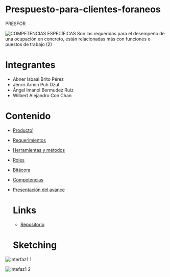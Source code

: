 # Prespuesto-para-clientes-foraneos
PRESFOR 

![COMPETENCIAS ESPECÍFICAS Son las requeridas para el desempeño de una ocupación en concreto, están relacionadas más con funciones o puestos de trabajo  (2)](https://github.com/JenrriPuch/Prespusto-para-clientes-foraneos/assets/144386193/bfc4a0bd-e90e-414e-9b84-bad9bd172f22)

# Integrantes 
- Abner Isbaal Brito Pérez
- Jenrri Armin Puh Dzul
- Ángel Imanol Bermudez Ruiz
- Wilbert Alejandro Con Chan

# Contenido 
- [Producto](https://github.com/JenrriPuch/Prespusto-para-clientes-foraneos/blob/main/SEGUNDA_ENTREGA/Producto.md))
- [Requerimientos](https://github.com/JenrriPuch/Prespusto-para-clientes-foraneos/blob/main/REQUERIMIENTOS.md)
- [Herramientas y métodos](https://github.com/JenrriPuch/Prespusto-para-clientes-foraneos/blob/main/Herramientas%20y%20m%C3%A9todos.md)
- [Roles](https://github.com/JenrriPuch/Prespusto-para-clientes-foraneos/blob/main/Roles.md)
- [Bitácora](https://github.com/JenrriPuch/Prespusto-para-clientes-foraneos/blob/main/Bit%C3%A1cora.md)
- [Competencias](https://github.com/JenrriPuch/Prespusto-para-clientes-foraneos/blob/main/Competencias.md)
- [Presentación del avance](https://github.com/JenrriPuch/Prespusto-para-clientes-foraneos/blob/main/Presentaci%C3%B3n%20del%20Avance.md)

  # Links

  - [Repositorio](https://github.com/JenrriPuch/Prespusto-para-clientes-foraneos)


  # Sketching

![interfaz1 1](https://github.com/JenrriPuch/Prespusto-para-clientes-foraneos/assets/144386193/b8686a30-f24e-4e84-87f4-36ea9f7be293)


![intefaz1 2](https://github.com/JenrriPuch/Prespusto-para-clientes-foraneos/assets/144386193/ff56052c-a136-4001-b361-6fe7fd23bd14)

